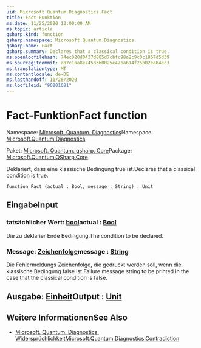 ```yaml
---
uid: Microsoft.Quantum.Diagnostics.Fact
title: Fact-Funktion
ms.date: 11/25/2020 12:00:00 AM
ms.topic: article
qsharp.kind: function
qsharp.namespace: Microsoft.Quantum.Diagnostics
qsharp.name: Fact
qsharp.summary: Declares that a classical condition is true.
ms.openlocfilehash: 74ec020d0437d885d7cbfc98a2c9c0c1867d5d39
ms.sourcegitcommit: a87c1aa8e7453360025e47ba614f25b02ea84ec3
ms.translationtype: MT
ms.contentlocale: de-DE
ms.lasthandoff: 11/26/2020
ms.locfileid: "96201681"
---
```

# <a name="fact-function"></a><span data-ttu-id="35192-102">Fact-Funktion</span><span class="sxs-lookup"><span data-stu-id="35192-102">Fact function</span></span>

<span data-ttu-id="35192-103">Namespace: [Microsoft. Quantum. Diagnostics](xref:Microsoft.Quantum.Diagnostics)</span><span class="sxs-lookup"><span data-stu-id="35192-103">Namespace: [Microsoft.Quantum.Diagnostics](xref:Microsoft.Quantum.Diagnostics)</span></span>

<span data-ttu-id="35192-104">Paket: [Microsoft. Quantum. qsharp. Core](https://nuget.org/packages/Microsoft.Quantum.QSharp.Core)</span><span class="sxs-lookup"><span data-stu-id="35192-104">Package: [Microsoft.Quantum.QSharp.Core](https://nuget.org/packages/Microsoft.Quantum.QSharp.Core)</span></span>


<span data-ttu-id="35192-105">Deklariert, dass eine klassische Bedingung true ist.</span><span class="sxs-lookup"><span data-stu-id="35192-105">Declares that a classical condition is true.</span></span>

```qsharp
function Fact (actual : Bool, message : String) : Unit
```


## <a name="input"></a><span data-ttu-id="35192-106">Eingabe</span><span class="sxs-lookup"><span data-stu-id="35192-106">Input</span></span>

### <a name="actual--bool"></a><span data-ttu-id="35192-107">tatsächlicher Wert: [bool](xref:microsoft.quantum.lang-ref.bool)</span><span class="sxs-lookup"><span data-stu-id="35192-107">actual : [Bool](xref:microsoft.quantum.lang-ref.bool)</span></span>

<span data-ttu-id="35192-108">Die zu deklarier Ende Bedingung.</span><span class="sxs-lookup"><span data-stu-id="35192-108">The condition to be declared.</span></span>


### <a name="message--string"></a><span data-ttu-id="35192-109">Message: [Zeichenfolge](xref:microsoft.quantum.lang-ref.string)</span><span class="sxs-lookup"><span data-stu-id="35192-109">message : [String](xref:microsoft.quantum.lang-ref.string)</span></span>

<span data-ttu-id="35192-110">Die Fehlermeldungs Zeichenfolge, die gedruckt werden soll, wenn die klassische Bedingung false ist.</span><span class="sxs-lookup"><span data-stu-id="35192-110">Failure message string to be printed in the case that the classical condition is false.</span></span>



## <a name="output--unit"></a><span data-ttu-id="35192-111">Ausgabe: [Einheit](xref:microsoft.quantum.lang-ref.unit)</span><span class="sxs-lookup"><span data-stu-id="35192-111">Output : [Unit](xref:microsoft.quantum.lang-ref.unit)</span></span>



## <a name="see-also"></a><span data-ttu-id="35192-112">Weitere Informationen</span><span class="sxs-lookup"><span data-stu-id="35192-112">See Also</span></span>

- [<span data-ttu-id="35192-113">Microsoft. Quantum. Diagnostics. Widersprüchlichkeit</span><span class="sxs-lookup"><span data-stu-id="35192-113">Microsoft.Quantum.Diagnostics.Contradiction</span></span>](xref:Microsoft.Quantum.Diagnostics.Contradiction)